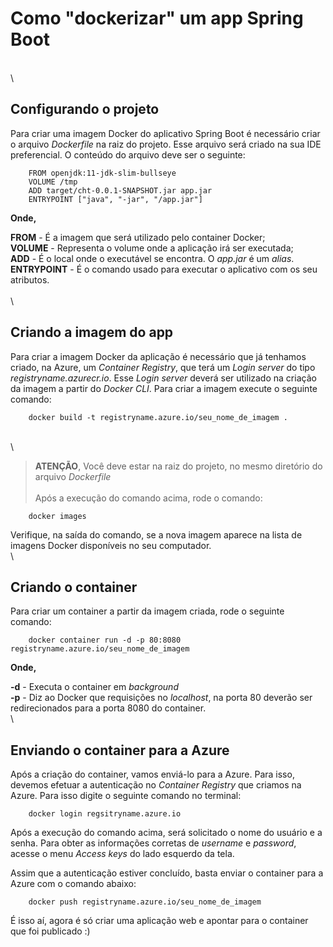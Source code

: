 # Como "dockerizar" um app Spring Boot

\
\
## Configurando o projeto

Para criar uma imagem Docker do aplicativo Spring Boot é necessário criar o arquivo *Dockerfile* na raiz do projeto. Esse arquivo será criado na sua IDE preferencial. O conteúdo do arquivo deve ser o seguinte:

		FROM openjdk:11-jdk-slim-bullseye
		VOLUME /tmp
		ADD target/cht-0.0.1-SNAPSHOT.jar app.jar
		ENTRYPOINT ["java", "-jar", "/app.jar"]

**Onde,**

**FROM** - É a imagem que será utilizado pelo container Docker;\
**VOLUME** - Representa o volume onde a aplicação irá ser executada;\
**ADD** - É o local onde o executável se encontra. O *app.jar* é um *alias*.\
**ENTRYPOINT** - É o comando usado para executar o aplicativo com os seu atributos.\
\
\
## Criando a imagem do app

Para criar a imagem Docker da aplicação é necessário que já tenhamos criado, na Azure, um *Container Registry*, que terá um *Login server* do tipo *registryname.azurecr.io*. Esse *Login server* deverá ser utilizado na criação da imagem a partir do *Docker CLI*. Para criar a imagem execute o seguinte comando:

		docker build -t registryname.azure.io/seu_nome_de_imagem .
\
\
> **ATENÇÃO**, Você deve estar na raiz do projeto, no mesmo diretório do arquivo *Dockerfile*
\
\
Após a execução do comando acima, rode o comando:

		docker images

Verifique, na saída do comando, se a nova imagem aparece na lista de imagens Docker disponíveis no seu computador.
\
\
## Criando o container

Para criar um container a partir da imagem criada, rode o seguinte comando:

		docker container run -d -p 80:8080 registryname.azure.io/seu_nome_de_imagem

**Onde,**

**-d** - Executa o container em *background*\
**-p** - Diz ao Docker que requisições no *localhost*, na porta 80 deverão ser redirecionados para a porta 8080 do container.
\
\
## Enviando o container para a Azure

Após a criação do container, vamos enviá-lo para a Azure. Para isso, devemos efetuar a autenticação no *Container Registry* que criamos na Azure. Para isso digite o seguinte comando no terminal:

		docker login regsitryname.azure.io			

Após a execução do comando acima, será solicitado o nome do usuário e a senha. Para obter as informações corretas de *username* e *password*, acesse o menu *Access keys* do lado esquerdo da tela.

Assim que a autenticação estiver concluído, basta enviar o container para a Azure com o comando abaixo:

		docker push registryname.azure.io/seu_nome_de_imagem 

É isso aí, agora é só criar uma aplicação web e apontar para o container que foi publicado :)
